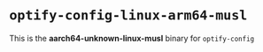 # `optify-config-linux-arm64-musl`

This is the **aarch64-unknown-linux-musl** binary for `optify-config`
